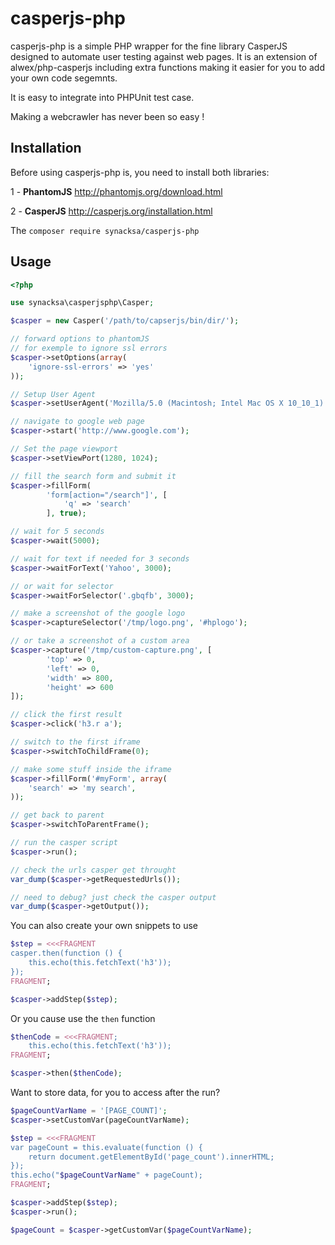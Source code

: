# casperjs-php
casperjs-php is a simple PHP wrapper for the fine library CasperJS designed to automate
user testing against web pages. It is an extension of alwex/php-casperjs including extra functions
making it easier for you to add your own code segemnts.

It is easy to integrate into PHPUnit test case.

Making a webcrawler has never been so easy !

Installation
------------

Before using casperjs-php is, you need to install both libraries:

1 - **PhantomJS** http://phantomjs.org/download.html

2 - **CasperJS** http://casperjs.org/installation.html

The `composer require synacksa/casperjs-php`

Usage
-----

```php
<?php

use synacksa\casperjsphp\Casper;

$casper = new Casper('/path/to/capserjs/bin/dir/');

// forward options to phantomJS
// for exemple to ignore ssl errors
$casper->setOptions(array(
    'ignore-ssl-errors' => 'yes'
));

// Setup User Agent
$casper->setUserAgent('Mozilla/5.0 (Macintosh; Intel Mac OS X 10_10_1) AppleWebKit/537.36 (KHTML, like Gecko) Chrome/52.0.2743.116 Safari/537.36');

// navigate to google web page
$casper->start('http://www.google.com');

// Set the page viewport
$casper->setViewPort(1280, 1024);

// fill the search form and submit it
$casper->fillForm(
        'form[action="/search"]', [
            'q' => 'search'
        ], true);

// wait for 5 seconds
$casper->wait(5000);

// wait for text if needed for 3 seconds
$casper->waitForText('Yahoo', 3000);

// or wait for selector
$casper->waitForSelector('.gbqfb', 3000);

// make a screenshot of the google logo
$casper->captureSelector('/tmp/logo.png', '#hplogo');

// or take a screenshot of a custom area
$casper->capture('/tmp/custom-capture.png', [
        'top' => 0,
        'left' => 0,
        'width' => 800,
        'height' => 600
]);

// click the first result
$casper->click('h3.r a');

// switch to the first iframe
$casper->switchToChildFrame(0);

// make some stuff inside the iframe
$casper->fillForm('#myForm', array(
    'search' => 'my search',
));

// get back to parent
$casper->switchToParentFrame();

// run the casper script
$casper->run();

// check the urls casper get throught
var_dump($casper->getRequestedUrls());

// need to debug? just check the casper output
var_dump($casper->getOutput());

```

You can also create your own snippets to use
```php
$step = <<<FRAGMENT
casper.then(function () {
    this.echo(this.fetchText('h3'));
});
FRAGMENT;

$casper->addStep($step);
```

Or you cause use the `then` function
```php
$thenCode = <<<FRAGMENT;
    this.echo(this.fetchText('h3'));
FRAGMENT;

$casper->then($thenCode);
```

Want to store data, for you to access after the run?
```php
$pageCountVarName = '[PAGE_COUNT]';
$casper->setCustomVar(pageCountVarName);

$step = <<<FRAGMENT
var pageCount = this.evaluate(function () {
    return document.getElementById('page_count').innerHTML;
});
this.echo("$pageCountVarName" + pageCount);
FRAGMENT;

$casper->addStep($step);
$casper->run();

$pageCount = $casper->getCustomVar($pageCountVarName);
```
